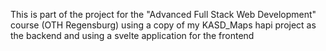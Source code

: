 This is part of the project for the "Advanced Full Stack Web Development" course (OTH Regensburg) using a copy of my KASD_Maps hapi project as the backend and using a svelte application for the frontend
